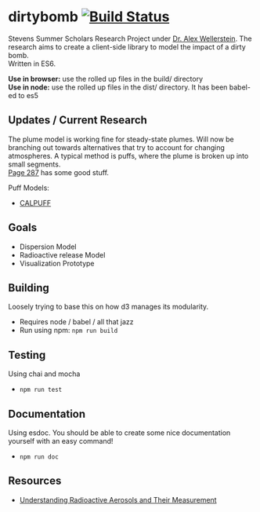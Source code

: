 # dirtybomb [![Build Status][buildBadge]][travis]
Stevens Summer Scholars Research Project under [Dr. Alex Wellerstein](http://blog.nuclearsecrecy.com/).
The research aims to create a client-side library to model the impact of a dirty bomb.  
Written in ES6.  

__Use in browser:__ use the rolled up files in the build/ directory  
__Use in node:__ use the rolled up files in the dist/ directory. It has been babel-ed to es5  

## Updates / Current Research
The plume model is working fine for steady-state plumes. Will now be branching out towards alternatives 
that try to account for changing atmospheres. A typical method is puffs, where the plume is broken up into
small segments.  
[Page 287][URAaTM] has some good stuff.  

Puff Models:  
- [CALPUFF][2]

## Goals  
- Dispersion Model
- Radioactive release Model
- Visualization Prototype

## Building  
Loosely trying to base this on how d3 manages its modularity.  
- Requires node / babel / all that jazz
- Run using npm: `npm run build`  

## Testing
Using chai and mocha  
- `npm run test`

## Documentation
Using esdoc. You should be able to create some nice documentation yourself with an easy command!
- `npm run doc`

## Resources
- [Understanding Radioactive Aerosols and Their Measurement][URAaTM]


[buildBadge]: https://travis-ci.org/austincawley/dirtybomb.svg?branch=master
[travis]: https://travis-ci.org/austincawley/dirtybomb
[URAaTM]: https://goo.gl/ZqFHiE
[2]: http://www.src.com/
[3]: http://www.sciencedirect.com/science/article/pii/S0093641303000247
